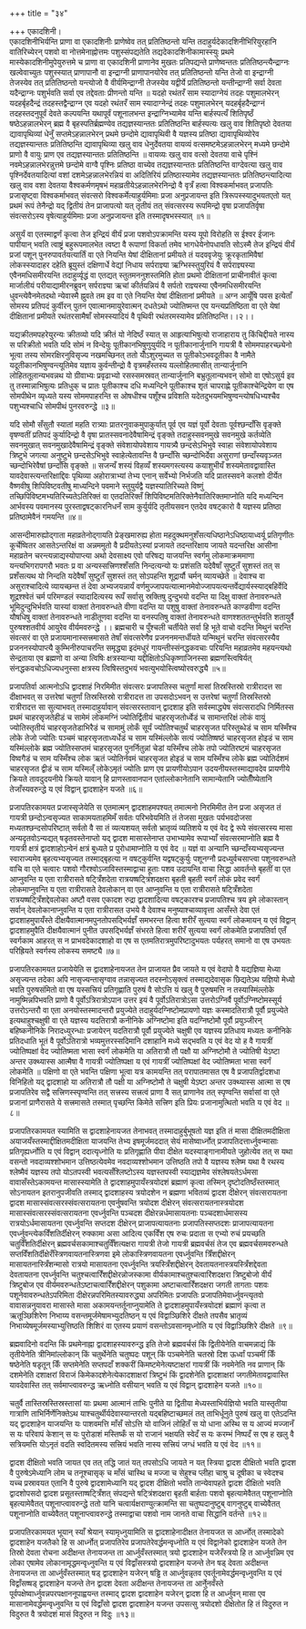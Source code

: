 +++
title = "३४"

+++
एकादशिनी।  
एकादशिनीभिर्यन्ति प्राणा वा एकादशिनीः प्राणेष्वेव तत् प्रतितिष्ठन्तो यन्ति तदाहुर्यदेकादशिनीभिरियुरहानि वातिरिच्येरन् पशवो वा नोत्तमेनाह्नोत्तमः पशुस्संपद्यतेति तद्यदेकादशिनीकामास्स्युः प्रथमे मास्येकादशिनीमुपेयुरुत्तमे च प्राणा वा एकादशिनी प्राणानेव मुखतः प्रतिपद्यन्ते प्राणेष्वन्ततः प्रतितिष्ठन्त्यैन्द्राग्नः खल्वेवाच्युतः पशुस्स्यात् प्राणापानौ वा इन्द्राग्नी प्राणापानयोरेव तत् प्रतितिष्ठन्तो यन्ति तेजो वा इन्द्राग्नी तेजस्येव तत् प्रतितिष्ठन्तो यन्त्योजो वै वीर्यमिन्द्राग्नी तेजस्येव यद्वीर्ये प्रतितिष्ठन्तो यन्तीन्द्राग्नी सर्वा देवता यदैन्द्राग्नः पशुर्भवति सर्वा एव तद्देवताः प्रीणन्तो यन्ति ॥ यदहो रथंतरँ साम स्यादाग्नेयं तदहः पशुमालभेरन् यदहर्बृहदैन्द्रं तदहस्तद्वैन्द्राग्न एव यदहो रथंतरँ साम स्यादाग्नेन्द्रं तदहः पशुमालभेरन् यदहर्बृहदैन्द्राग्नं तदहस्तदनुपूर्वं देवते कल्पयन्ति यथापूर्वं पशूनालभन्त इन्द्राग्निभ्यामेव यन्ति बार्हस्पत्यँ शितिपृष्ठँ षष्ठेऽहन्नालभेरन् ब्रह्म वै बृहस्पतिर्ब्रह्मण्येव तद्यज्ञस्यान्ततः प्रतितिष्ठन्ति बार्हस्पत्यः खलु वाव शितिपृष्ठो देवतया द्यावापृथिव्यां धेनुँ सप्तमेऽहन्नालभेरन् प्रथमे छन्दोमे द्यावापृथिवी वै यज्ञस्य प्रतिष्ठा द्यावापृथिव्योरेव तद्यज्ञस्यान्ततः प्रतितिष्ठन्ति द्यावापृथिव्या खलु वाव धेनुर्देवतया वायव्यं वत्समष्टमेऽहन्नालभेरन् मध्यमे छन्दोमे प्राणो वै वायुः प्राण एव तद्यज्ञस्यान्ततः प्रतितिष्ठन्ति ॥ वायव्यः खलु वाव वत्सो देवतया वाचे पृश्निं नवमेऽहन्नालभेरन्नुत्तमे छन्दोमे वाग्वै पृश्निः प्रतिष्ठा वाच्येव तद्यज्ञस्यान्ततः प्रतितिष्ठन्ति वाग्देवत्या खलु वाव पृश्निर्देवतयादित्यां वशां दशमेऽहन्नालभेरन्नियं वा अदितिरियं प्रतिष्ठास्यामेव तद्यज्ञस्यान्ततः प्रतितिष्ठन्त्यादित्या खलु वाव वशा देवतया वैश्वकर्मणमृषभं महाव्रतीयेऽहन्नालभेरनिन्द्रो वै वृत्रँ हत्वा विश्वकर्माभवत् प्रजापतिः प्रजासृष्ट्वा विश्वकर्माभवत् संवत्सरो विश्वकर्मेत्याहुर्यमिमाः प्रजा अनुप्रजायन्त इति त्रिरूपस्स्यादुभयतएतो यत् प्रथमं रूपं तेनैन्द्रो यद् द्वितीयं तेन प्राजापत्यो यत् तृतीयं तत् संवत्सरस्य रूपमिन्द्रो वृषा प्रजापतिर्वृषा संवत्सरोऽस्य वृषेत्याहुर्यमिमाः प्रजा अनुप्रजायन्त इति तस्मादृषभस्स्यात् ॥१॥  
  
असुर्यं वा एतस्माद्वर्णं कृत्वा तेज इन्द्रियं वीर्यं प्रजा पशवोऽपक्रामन्ति यस्य यूपो विरोहति स ईश्वर ईजानः पापीयान् भवति त्वाष्ट्रं बहुरूपमालभेत त्वष्टा वै रूपाणां विकर्ता तमेव भागधेयेनोपधावति सोऽस्मै तेज इन्द्रियं वीर्यं प्रजां पशून् पुनरुपावर्तयत्यार्तिं वा एते नियन्ति येषां दीक्षितानां प्रमीयते तं यदववृजेयुः क्रूरकृतामिवैषां लोकस्स्यादाहर दहेति ब्रूयुस्तं दक्षिणार्धे वेद्यां निधाय सर्पराज्ञ्या ऋग्भिस्स्तुयुरियं वै सर्पराज्ञ्यस्या एवैनमधिसमीरयन्ति तदाहुर्व्यृद्धं वा एतद्यत् स्तुतमननुशस्तमिति होता प्रथमो दीक्षितानां प्राचीनावीतं कृत्वा मार्जालीयं परीयाद्यामीरनब्रुवन् सर्पराज्ञ्या ऋचां कीर्तयन्नियं वै सर्पतो राज्ञ्यस्या एवैनमधिसमीरयन्ति धुवन्त्येवैनमेतदथो न्येवास्मै ह्नुवते तम इव वा एते नियन्ति येषां दीक्षितानां प्रमीयते ॥ अग्न आयूँषि पवस इत्येताँ सोमस्य प्रतिपदं कुर्वीरन् पुतन एवात्मानमायुरेवात्मन् दधतेऽथो ज्योतिष्मन्त एव यन्त्यप्रतिष्ठिता वा एते येषां दीक्षितानां प्रमीयते रथंतरसामैषाँ सोमस्स्यादियं वै पृथिवी रथंतरमस्यामेव प्रतितिष्ठन्ति।।२।।  
  
यद्यक्रीतमपहरेयुरन्यः क्रीतव्यो यदि क्रीतं यो नेदिष्ठँ स्यात् स आहृत्याभिषुत्यो राजाहाराय तु किंचिद्दीयते नास्य स परिक्रीतो भवति यदि सोमं न विन्देयुः पूतीकानभिषुणुयुर्यदि न पूतीकानार्जुनानि गायत्री वै सोममपाहरच्छ्येनो भूत्वा तस्य सोमरक्षिरनुविसृज्य नखमच्छिनत् ततो योँऽशुरमुच्यत स पूतीकोऽभवदूतीका वै नामैते यदूतीकानभिषुण्वन्त्यूतिमेव यज्ञाय कुर्वन्तीन्द्रो वै वृत्रमहँस्तस्य यल्लोहितमासीत् तान्यार्जुनानि लोहिततूलान्यभवन्नथ यो ग्रीवाभ्यः प्रवृढाभ्यो रसस्समस्रवत् तान्यार्जुनानि बभ्रुतूलान्यभवन् सोमो वा एषोऽसुर्य इव तु तस्मान्नाभिषुत्यः प्रतिधुक् च प्रातः पूतीकाश्च दधि मध्यन्दिने पूतीकाश्च शृतं चापराह्णे पूतीकाश्चेन्द्रियेण वा एष सोमपीथेन व्यृध्यते यस्य सोममपाहरन्ति स ओषधीश्च पशूँश्च प्रविशति यदेतदुभयमभिषुण्वन्त्योषधिभ्यश्चैव पशुभ्यश्चाधि सोमपीथं पुनरवरुन्द्धे ॥३॥  
  
यदि सोमौ सँसुतौ स्यातां महति रात्र्याः प्रातरनुवाकमुपाकुर्यात् पूर्व एव यज्ञं पूर्वो देवताः पूर्वश्छन्दाँसि वृङ्क्ते वृषण्वतीं प्रतिपदं कुर्यादिन्द्रो वै वृषा प्रातस्सवनादेवैषामिन्द्रं वृङ्क्ते तदाहुस्सवनमुखे सवनमुखे कर्तव्येति सवनमुखात् सवनमुखादेवैषामिन्द्रं वृङ्क्ते संवेशायोपवेशाय गायत्र्यै छन्दसेऽभिभुवे स्वाहा संवेशायोपवेशाय त्रिष्टुभे जगत्या अनुष्टुभे छन्दसेऽभिभुवे स्वाहेत्येतावन्ति वै छन्दाँसि च्छन्दोभिर्देवा असुराणां छन्दाँस्यवृञ्जत च्छन्दोभिरेवैषां छन्दाँसि वृङ्क्ते ॥ सजन्यँ शस्यं विहव्यँ शस्यमगस्त्यस्य कयाशुभीयँ शस्यमेतावद्वावास्ति यावदेवास्त्यन्तरिक्षाद्दिवः पृथिव्या अहोरात्राभ्यां तेभ्य एनान् सर्वेभ्यो निर्भजति यदि प्रातस्सवने कलशो दीर्येत वैष्णवीषु शिपिविष्टवतीषु माध्यन्दिने पवमाने स्तुयुर्यद्वै यज्ञस्यातिरिच्यते विष्णुं तच्छिपिविष्टमभ्यतिरिच्यतेऽतिरिक्तं वा एतदतिरिक्तँ शिपिविष्टमतिरिक्तेनैवातिरिक्तमाप्नोति यदि मध्यन्दिन आर्भवस्य पवमानस्य पुरस्ताद्वषट्कारनिधनँ साम कुर्युर्यदि तृतीयसवन एतदेव वषट्कारो वै यज्ञस्य प्रतिष्ठा प्रतिष्ठामेवैनं गमयन्ति ॥४॥  
  
आसन्दीमारुह्योद्गाता महाव्रतेनोद्गायति प्रेङ्खमारुह्य होता महदुक्थमनुशँसत्यधिष्ठानेऽधिष्ठायाध्वर्यू प्रतिगृणीतः कूर्चेष्वितर आसतेऽन्तरिक्षं वा अन्नममुतो वै प्रदीयतेऽस्यां प्रजायते तदन्तरिक्षाय जायते यदन्तरिक्ष आसीना महाव्रतेन चरन्त्यन्नाद्यस्योपाप्त्या अथो देवसाक्ष्य एवो परिषद्य याजयन्ति स्वर्गमु लोकमाक्रममाणा यन्त्यभिगरापगरौ भवतः प्र वा अन्यस्सत्त्रिणश्शँसति निन्दत्यन्यो यः प्रशंसति यदेवैषाँ सुष्टुतँ सुशस्तं तत् स प्रशँसत्यथ यो निन्दति यदेवैषाँ सुष्टुतँ सुशस्तं तत् सोऽपहन्ति शूद्रार्यौ चर्मन् व्यायच्छेते ॥ देवाश्च वा असुराश्चादित्ये व्यायच्छन्त तं देवा अभ्यजयन्नार्यं वर्णमुज्जापयत्यात्मानमेवोज्जापयत्यन्तर्वेद्यार्यस्स्याद्बहिर्वेदि शूद्रश्श्वेतं चर्म परिमण्डलं स्यादादित्यस्य रूपँ सर्वासु स्रक्तिषु दुन्दुभयो वदन्ति या दिक्षु वाक्तां तेनावरुन्धते भूमिदुन्दुभिर्भवति यास्यां वाक्तां तेनावरुन्धते वीणा वदन्ति या पशुषु वाक्तां तेनावरुन्धते काण्डवीणा वदन्ति यौषधिषु वाक्तां तेनावरुन्धते नाडीतूणवा वदन्ति या वनस्पतिषु वाक्तां तेनावरुन्धते वाणश्शततन्तुर्भवति शतायुर्वै पुरुषश्शतवीर्य आयुरेव वीर्यमवरुन्द्धे ।। ब्रह्मचारी च पुँश्चली चर्तीयेते सर्वा हि भूते वाचो वदन्ति मिथुनं चरन्ति संवत्सरं वा एते प्रजायमानास्सत्त्रमासते तेषाँ संवत्सरेणैव प्रजननमन्तर्धीयते यन्मिथुनं चरन्ति संवत्सरस्यैव प्रजननस्योपाप्त्यै कुम्भिनीरुपाचरन्ति समृद्ध्या इदंमधुरं गायन्तीस्संनद्धकवचाः परियन्ति महाव्रतमेव महयन्त्यथो सेन्द्रताया एव ब्रह्मणो वा अन्या त्विषिः क्षत्रस्यान्या यद्दीक्षितोऽधिकृष्णाजिनस्सा ब्रह्मणस्त्विषिर्यत् संनद्धकवचोऽधिज्यधनुस्सा क्षत्रस्य त्विषिस्तदुभयं भवत्युभयोस्त्विष्योरवरुद्ध्यै ॥५॥  
  
प्रजापतिर्वा आत्मनोऽधि द्वादशाहं निरमिमीत संवत्सरः प्रजापतिस्स चतुर्णां मासां तिस्रस्तिस्रो रात्रीरादत्त सा दीक्षाभवत् स उत्तरेषां चतुर्णां तिस्रस्तिस्रो रात्रीरादत्त ता उपसदोऽभवन् स उत्तरेषां चतुर्णां तिस्रस्तिस्रो रात्रीरादत्त सा सुत्याभवत् तस्मादाहुर्यावान् संवत्सरस्तावान् द्वादशाह इति सर्वस्माद्ध्येष संवत्सरादधि निर्मितस्स प्रथमं चाहरसृजतेहीडं च सामेमं लोकमग्निं ज्योतिर्द्वितीयं चाहरसृजतोर्ध्वेडं च सामान्तरिक्षं लोकं वायुं ज्योतिस्तृतीयं चाहरसृजतेडाभिरैडं च सामामुं लोकँ सूर्यं ज्योतिश्चतुर्थं चाहरसृजत परिस्तुब्धेडं च साम यस्मिँश्च लोके तेजो ज्योतिः पञ्चमं चाहरसृजताध्यर्धेडं च साम यस्मिंल्लोके सत्यं ज्योतिष्षष्ठं चाहरसृजत होइडं च साम यस्मिंल्लोके ब्रह्म ज्योतिस्सप्तमं चाहरसृजत पुनर्नितुन्नां चेडां यस्मिँश्च लोके तपो ज्योतिरष्टमं चाहरसृजत विष्वगैडं च साम यस्मिँश्च लोक ऋतं ज्योतिर्नवमं चाहरसृजत होइडं च साम यस्मिँश्च लोके ब्रह्म ज्योतिर्दशमं चाहरसृजत द्वीडं च साम यस्मिल्ँ लोकेऽमृतं ज्योतिः प्राण एव प्रायणीयोऽपान उदयनीयस्तस्माद्यावदेव प्रायणीये क्रियते तावदुदयनीये क्रियते यावान् हि प्राणस्तावानपान एतांल्लोकानेतानि सामान्येतानि ज्योतीँष्येतानि तेजाँस्यवरुन्द्धे य एवं विद्वान् द्वादशाहेन यजते ॥६॥  
  
प्रजापतिरकामयत प्रजास्सृजेयेति स एतमात्मन् द्वादशाहमपश्यत् तमात्मनो निरमिमीत तेन प्रजा असृजत तं गायत्री छन्दोऽन्वसृज्यत साकामयताहमिमँ सर्वतः परिभवेयमिति तं तेजसा मुखतः पर्यभवदोजसा मध्यतश्छन्दसोपरिष्टात् सर्वतो वै सा तं व्यत्यशयत् सर्वतो भ्रातृव्यं व्यतिशये य एवं वेद द्वे रूपे संवत्सरस्य मासा अन्यदृतवोऽन्यद्यत् षडृतवस्तेनाप्तो यद् द्वादश मासास्तेनाप्त उभाभ्यामेव रूपाभ्याँ संवत्सरमाप्नोति ब्रह्म वै गायत्री क्षत्रं द्वादशाहोऽन्वेनं क्षत्रं बुध्यते प्र पुरोधामाप्नोति य एवं वेद ॥ यज्ञं वा अन्यानि च्छन्दाँस्यभ्यसृज्यन्त स्वाराज्यमेव बृहत्यभ्यसृज्यत तस्माद्बृहत्या न वषट्कुर्वन्ति यद्वषट्कुर्युः पशूनग्नौ प्रदध्युर्वचसाप्त्वा पशूनवरुन्धते वाचि वा एते चत्वारः पशवो गौरश्वोऽजाविस्तस्माद्वाचा हूताः पशव उदायन्ति वाचा सिद्धा आवर्तन्ते बृहतीं वा एत आप्नुवन्ति य एता रात्रीरासते षट्त्रिँशदेता रात्रयष्षट्त्रिंशदक्षरा बृहती बृहती स्वर्गं लोकं प्रवेद स्वर्गं लोकमाप्नुवन्ति य एता रात्रीरासते देवलोकान् वा एत आप्नुवन्ति य एता रात्रीरासते षट्त्रिँशदेता रात्रयष्षट्त्रिँशद्देवलोका अष्टौ वसव एकादश रुद्रा द्वादशादित्या वषट्कारश्च प्रजापतिश्च त्रय इमे लोकास्तान् सर्वान् देवलोकानाप्नुवन्ति य एता रात्रीरासत उभये वै देवाश्च मनुष्याश्चाव्यावृत्ता आसँस्ते देवा एतं द्वादशाहमुपायँस्ते दीक्षयैवात्मानमपुनतोपसद्भिर्यज्ञँ समभरन्त हित्वा शरीरँ सुत्यया स्वर्गं लोकमायन् य एवं विद्वान् द्वादशाहमुपैति दीक्षयैवात्मानं पुनीत उपसद्भिर्यज्ञँ संभरते हित्वा शरीरँ सुत्यया स्वर्गं लोकमेति प्रजापतिर्वा एतँ स्वर्गकाम आहरत् स न प्राभवदेकादशाहो वा एष स एतमतिरात्रमुपरिष्टादुभयतः पर्यहरत् समानो वा एष उभयतः परिह्रियते स्वर्गस्य लोकस्य समष्ट्यै ॥७॥  
  
प्रजापतिरकामयत प्रजायेयेति स द्वादशाहेनायजत तेन प्राजायत प्रैव जायते य एवं वेदापो वै यद्यज्ञिया मेध्या असृज्यन्त तदेका अपि नासृज्यन्तासृग्वाव तन्नासृज्यत तदस्नोऽसृक्त्वं तस्माद्यदेवासृक छिद्यतेऽथ यज्ञियो मेध्यो भवति पुरुषसंमितो वा एष यस्सत्त्रियं प्रतिगृह्णाति पुरुषं वै सोऽत्ति यं खलु वै पुरुषमत्ति न तस्यास्मिंल्लोके नामुष्मिन्नपिभवति प्राणो वै पूर्वोऽत्रिरात्रोऽपान उत्तर इयं वै पूर्वोऽतिरात्रोऽसा उत्तरोऽग्निर्वै पूर्वोऽग्निष्टोमस्सूर्य उत्तरोऽन्तरौ वा एता अनयोस्तस्मादन्तरौ प्रयुज्येते तदाहुर्यदग्निष्टोमप्रायणो यज्ञः कस्मादतिरात्रौ पूर्वौ प्रयुज्येते इत्यथाहुश्चक्षुषी वा एते यज्ञस्य यदतिरात्रौ कनीनिके अग्निष्टोमा इति यदग्निष्टोमौ पूर्वौ प्रयुञ्जीरन् बहिष्कनीनिके निरादध्युरन्धाः प्रजायेरन् यदतिरात्रौ पूर्वौ प्रयुज्येते चक्षुषी एव यज्ञस्य प्रतिधाय मध्यतः कनीनिके प्रतिदधाति भूतं वै पूर्वोऽतिरात्रो भव्यमुत्तरस्सदिमानि दशाहानि मध्ये सद्भवति य एवं वेद यो ह वै गायत्रीं ज्योतिष्पक्षां वेद ज्योतिष्मता भासा स्वर्गं लोकमेति या अतिरात्रौ तौ पक्षौ या अग्निष्टोमौ ते ज्योतिषी येऽष्टा अन्तर उक्थ्यास्स आत्मैषा वै गायत्री ज्योतिष्पक्षा य एवं गायत्रीं ज्योतिष्पक्षां वेद ज्योतिष्मता भासा स्वर्गं लोकमेति ॥ पक्षिणो वा एते भवन्ति पक्षिणा भूत्वा यत्र कामयन्ति तत् परापातमासत एष वै प्रजापतिर्द्वादशधा विनिहितो यद् द्वादशाहो या अतिरात्रौ तौ पक्षी या अग्निष्टोमौ ते चक्षुषी येऽष्टा अन्तर उक्थ्यास्स आत्मा स एष प्रजापतिरेव सद्वै सत्त्रिणस्स्पृण्वन्ति तत् सत्त्रस्य सत्त्रत्वं प्राणा वै सत् प्राणानेव तत् स्पृण्वन्ति सर्वासां वा एते प्रजानां प्राणैरासते ये सत्त्रमासते तस्मात् पृच्छन्ति किमेते सत्त्रिण इति प्रियः प्रजानामुत्थितो भवति य एवं वेद ॥८॥  
  
प्रजापतिरकामयत स्यामिति स द्वादशाहेनायजत तेनाभवत् तस्मादाहुर्बुभूषतो यज्ञ इति तं मासा दीक्षितमदीक्षिता अयाजयँस्तस्माद्दीक्षितमदीक्षिता याजयन्ति तेभ्य इषमूर्जमददात् सेयं मासेष्वार्ध्नोत् प्रजापतिदत्तार्ध्नुवन्मासाः प्रतिगृह्यर्ध्नोति य एवं विद्वान् ददात्यृध्नोति यः प्रतिगृह्णाति पीवा दीक्षेत यदस्याङ्गानामीयते जुहोत्येव तत् स यथा वसन्तो नवदाव्यश्शोभमान उत्तिष्ठत्येवमेव नवदाव्यश्शोभमान उत्तिष्ठति तपो वै यज्ञस्य श्लेष्म यथा वै रथस्य श्लेष्मैवं यज्ञस्य तपो योऽतपस्वी भवत्यसँश्लिष्टोऽस्य यज्ञस्तपस्वी स्याद्यज्ञमेव संश्लेषयतेऽर्धमसा वावासँस्तेऽकामयन्त मासास्स्यामेति ते द्वादशाहमुपायँस्त्रयोदशं ब्रह्माणं कृत्वा तस्मिन् दृष्टोदतिष्ठँस्तस्मात् सोऽनायतन इतरानुपजीवति तस्माद् द्वादशाहस्य त्रयोदशेन न ब्रह्मणा भवितव्यं द्वादश दीक्षेरन् संवत्सरायतना द्वादश मासास्संवत्सरस्संवत्सरायतना एवर्नु्षवन्ति त्रयोदश दीक्षेरन् संवत्सरायतनास्त्रयोदश मासास्संवत्सरस्संवत्सरायतना एवर्ध्नुवन्ति पञ्चदश दीक्षेरन्नर्धमासायतनाः पञ्चदशार्धमासस्य रात्रयोऽर्धमासायतना एवर्ध्नुवन्ति सप्तदश दीक्षेरन् प्राजापत्यायतनाः प्रजापतिस्सप्तदशः प्राजापत्यायतना एवर्ध्नुवन्त्येकविँशतिर्दीक्षेरन् रुक्कामा असा आदित्य एकविँश एष रुचः प्रदाता स एभ्यो रुचं प्रयच्छति चतुर्विँशतिर्दीक्षेरन् ब्रह्मवर्चसकामाश्चतुर्विँशत्यक्षरा गायत्री तेजो गायत्री ब्रह्मवर्चसं तेज एव ब्रह्मवर्चसमवरुन्धते सप्तविँशतिर्दीक्षेरँस्त्रिणवायतनास्त्रिणवा इमे लोकास्त्रिणवायतना एवर्ध्नुवन्ति त्रिँशद्दीक्षेरन् मासायतनास्त्रिँशन्मासो रात्रयो मासायतना एवर्ध्नुवन्ति त्रयस्त्रिँशद्दीक्षेरन् देवतायतनास्त्रयस्त्रिँशद्देवता देवतायतना एवर्ध्नुवन्ति चतुश्चत्वारिँशद्दीक्षेरन्नोजस्कामा वीर्यकामाश्चतुश्चत्वारिंशदक्षरा त्रिष्टुबोजो वीर्यं त्रिष्टुबोज एव वीर्यमवरुन्धतेऽष्टाचत्वारिँशद्दीक्षेरन् पशुकामा अष्टाचत्वारिँशदक्षरा जगती तागताः पशवः पशूनेवावरुन्धतेऽपरिमिता दीक्षेरन्नपरिमितस्यावरुद्ध्या अपरिमितः प्रजापतिः प्रजापतिमेवार्ध्नुवन्त्यृतवो वावासन्ननुयावरा मासास्ते मासा अकामयन्तर्तूनाप्नुयामेति ते द्वादशाहमुपायँस्त्रयोदशं ब्रह्माणं कृत्वा त ऋतूञ्छिशिरेण निभाय्य वसन्तमूर्जमेषामभ्युदतिष्ठन् य एवं विद्वाञ्छिशिरे दीक्षते तपसैव भ्रातृव्यं निभाय्येषमूर्जमस्याभ्युत्तिष्ठति शिशिरं वा एतस्य प्रयाणं वसन्तोऽवसानमृध्नोति य एवं विद्वाञ्छिशिरे दीक्षते ॥९॥  
  
ब्रह्मवादिनो वदन्ति किं प्रथमेनाह्ना द्वादशाहस्यावरुन्द्ध इति तेजो ब्रह्मवर्चसं किं द्वितीयेनेति वाचमन्नाद्यं किं तृतीयेनेति त्रीनिमांल्लोकान् किं चतुर्थेनेति चतुष्पदः पशून् किं पञ्चमेनेति चतस्रो दिश ऊर्ध्वां पञ्चमीं किँ षष्ठेनेति षडृतून् किँ सप्तमेनेति सप्तपदाँ शक्करीं किमष्टमेनेत्यष्टाक्षरां गायत्रीं किं नवमेनेति नव प्राणान् किं दशमेनेति दशाक्षरां विराजं किमेकादशेनेत्येकादशाक्षरां त्रिष्टुभं किं द्वादशेनेति द्वादशाक्षरां जगतीमेतावद्वावास्ति यावदेवास्ति तत् सर्वमाप्त्वावरुन्द्ध ऋध्नोति वसीयान् भवति य एवं विद्वान् द्वादशाहेन यजते ॥१०॥  
  
चतुर्वै तास्तिस्रस्तिस्रस्तासां याः प्रथमा आत्मानं ताभिः पुनीते या द्वितीया मेध्यस्ताभिर्यज्ञियो भवति यास्तृतीया गात्राणि ताभिर्निर्णेनिक्तेऽथ याश्चतुर्थीर्यदेवास्यान्तरतो यद्बहिष्टाच्छमलं तत् ताभिर्धूनुते पुरुषं खलु वा एतेऽदन्ति यद् द्वादशाहेन याजयन्ति यः पाशवमत्ति माँसँ सोऽत्ति यो वाजिनं लोहितँ स यो धाना अस्थि स य आज्यं मज्जानँ स यः परिवापं केशान् स यः पुरोडाशं मस्तिष्कँ स यो राजानं भक्षयति स्वेदँ स यः करम्भं निष्पदँ स एष ह खलु वै सत्रियमत्ति योऽनृतं वदति स्वदितमस्य सत्त्रियं भवति नास्य सत्त्रियं जग्धं भवति य एवं वेद ॥११॥  
    
द्वादश दीक्षितो भवति जायत एव तत् तद्धि जातं यत् तपसोऽधि जायते न यत् स्त्रिया द्वादश दीक्षितो भवति द्वादश वै पुरुषेऽमेध्यानि लोम च तनूश्चासृक् च माँसं चास्थि च मज्जा च सेहुश्च प्लीहा चाश्रु च दूषीका च स्वेदश्च यच्च प्रस्रावयत एतानि वै पुरुषे द्वादशामेध्यानि यद् द्वादश दीक्षितो भवति तान्येवापहते द्वादश दीक्षितो भवति द्वादशोपसदो द्वादश प्रसूतस्ताष्षट्त्रिँशत् संपद्यन्ते षट्त्रिंशदक्षरा बृहती बार्हताः पशवो बृहत्यामेवैतत् पशूनाप्नोति बृहत्यामेवैतत् पशूनाप्त्वावरुन्द्धे ततो यानि चत्वार्यक्षराण्युत्क्रामन्ति सा चतुष्पदानुष्टुब् वागनुष्टुब् वाच्येवैतत् पशूनाप्नोति वाच्येवैतत् पशूनाप्त्वावरुन्द्धे तस्माद्वाचा पशवो नाम जानते वाचा सिद्धानि वर्तन्ते ॥१२॥  
  
प्रजापतिरकामयत भूयान् स्याँ श्रेयान् स्यामृध्नुयामिति स द्वादशाहेनादीक्षत तेनायजत स आर्ध्नोत् तस्मादेको द्वादशाहेन यजतैको हि स आर्ध्नोत् प्रजापतिरेव प्रजापतेरेवर्द्धमन्वृध्नोति य एवं विद्वानेको द्वादशाहेन यजते तेन तिस्रो देवता रोचना अदीक्षन्त तेनायजन्त ता आर्ध्नुवँस्तस्मात् त्रयो द्वादशाहेन यजेरँस्त्रयो हि त आर्ध्नुवन्निम एव लोका एषामेव लोकानामृद्धमन्वृध्नुवन्ति य एवं विद्वाँसस्त्रयो द्वादशाहेन यजन्ते तेन षड् देवता अदीक्षन्त तेनायजन्त ता आर्ध्नुवँस्तस्मात् षड् द्वादशाहेन यजेरन् षड्ढि त आर्ध्नुवन्नृतव एवर्तूनामेवर्द्धमन्वृध्नुवन्ति य एवं विद्वाँसष्षड् द्वादशाहेन यजन्ते तेन द्वादश देवता अदीक्षन्त तेनायजन्त ता आर्नुेनवँस्ते पूर्वपक्षेष्वार्ध्नुवन्नपरपक्षाननूपाह्वयन्त तस्माद् द्वादश द्वादशाहेन यजेरन् द्वादश हि त आर्ध्नुवन् मासा एव मासानामेवर्द्धमन्वृध्नुवन्ति य एवं विद्वाँसो द्वादश द्वादशाहेन यजन्त उपसत्सु त्रयोदशो दीक्षेतोत हि तं विदुरुत न विदुरुत वै त्रयोदशं मासं विदुरुत न विदुः ॥१३॥